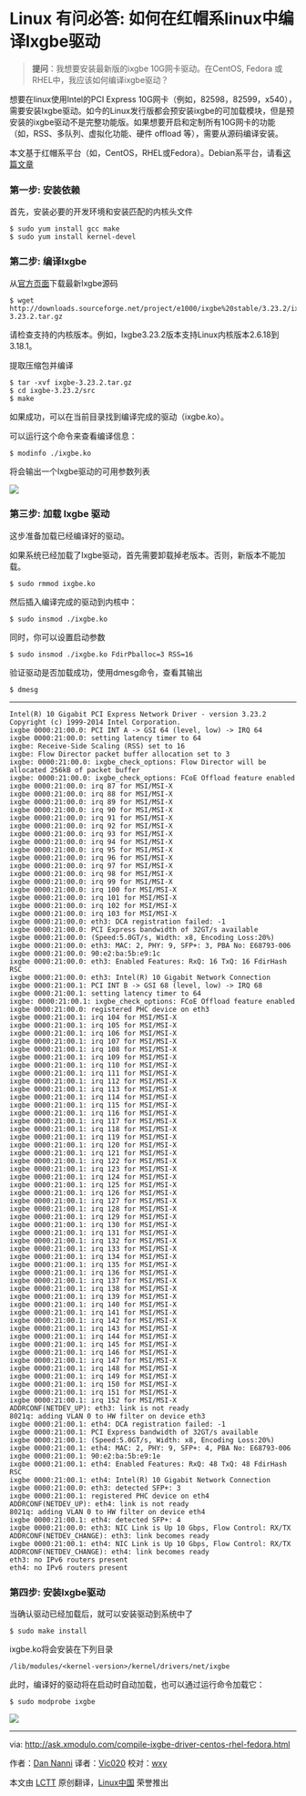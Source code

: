 Linux 有问必答: 如何在红帽系linux中编译Ixgbe驱动
================================================================================
> **提问**：我想要安装最新版的ixgbe 10G网卡驱动。在CentOS, Fedora 或 RHEL中，我应该如何编译ixgbe驱动？

想要在linux使用Intel的PCI Express 10G网卡（例如，82598，82599，x540），需要安装Ixgbe驱动。如今的Linux发行版都会预安装ixgbe的可加载模块，但是预安装的ixgbe驱动不是完整功能版。如果想要开启和定制所有10G网卡的功能（如，RSS、多队列、虚拟化功能、硬件 offload 等），需要从源码编译安装。

本文基于红帽系平台（如，CentOS，RHEL或Fedora）。Debian系平台，请看[这篇文章][1]

### 第一步: 安装依赖 ###

首先，安装必要的开发环境和安装匹配的内核头文件

    $ sudo yum install gcc make
    $ sudo yum install kernel-devel

### 第二步: 编译Ixgbe ###

从[官方页面][2]下载最新Ixgbe源码

    $ wget http://downloads.sourceforge.net/project/e1000/ixgbe%20stable/3.23.2/ixgbe-3.23.2.tar.gz 

请检查支持的内核版本。例如，Ixgbe3.23.2版本支持Linux内核版本2.6.18到3.18.1。

提取压缩包并编译

    $ tar -xvf ixgbe-3.23.2.tar.gz
    $ cd ixgbe-3.23.2/src
    $ make 

如果成功，可以在当前目录找到编译完成的驱动（ixgbe.ko）。

可以运行这个命令来查看编译信息：

    $ modinfo ./ixgbe.ko 

将会输出一个Ixgbe驱动的可用参数列表

![](https://farm9.staticflickr.com/8789/16429483653_b9b6e6cd7f_c.jpg)

### 第三步: 加载 Ixgbe 驱动 ###

这步准备加载已经编译好的驱动。

如果系统已经加载了Ixgbe驱动，首先需要卸载掉老版本。否则，新版本不能加载。

    $ sudo rmmod ixgbe.ko

然后插入编译完成的驱动到内核中：

    $ sudo insmod ./ixgbe.ko

同时，你可以设置启动参数

    $ sudo insmod ./ixgbe.ko FdirPballoc=3 RSS=16

验证驱动是否加载成功，使用dmesg命令，查看其输出

    $ dmesg 

----------

    Intel(R) 10 Gigabit PCI Express Network Driver - version 3.23.2
    Copyright (c) 1999-2014 Intel Corporation.
    ixgbe 0000:21:00.0: PCI INT A -> GSI 64 (level, low) -> IRQ 64
    ixgbe 0000:21:00.0: setting latency timer to 64
    ixgbe: Receive-Side Scaling (RSS) set to 16
    ixgbe: Flow Director packet buffer allocation set to 3
    ixgbe: 0000:21:00.0: ixgbe_check_options: Flow Director will be allocated 256kB of packet buffer
    ixgbe: 0000:21:00.0: ixgbe_check_options: FCoE Offload feature enabled
    ixgbe 0000:21:00.0: irq 87 for MSI/MSI-X
    ixgbe 0000:21:00.0: irq 88 for MSI/MSI-X
    ixgbe 0000:21:00.0: irq 89 for MSI/MSI-X
    ixgbe 0000:21:00.0: irq 90 for MSI/MSI-X
    ixgbe 0000:21:00.0: irq 91 for MSI/MSI-X
    ixgbe 0000:21:00.0: irq 92 for MSI/MSI-X
    ixgbe 0000:21:00.0: irq 93 for MSI/MSI-X
    ixgbe 0000:21:00.0: irq 94 for MSI/MSI-X
    ixgbe 0000:21:00.0: irq 95 for MSI/MSI-X
    ixgbe 0000:21:00.0: irq 96 for MSI/MSI-X
    ixgbe 0000:21:00.0: irq 97 for MSI/MSI-X
    ixgbe 0000:21:00.0: irq 98 for MSI/MSI-X
    ixgbe 0000:21:00.0: irq 99 for MSI/MSI-X
    ixgbe 0000:21:00.0: irq 100 for MSI/MSI-X
    ixgbe 0000:21:00.0: irq 101 for MSI/MSI-X
    ixgbe 0000:21:00.0: irq 102 for MSI/MSI-X
    ixgbe 0000:21:00.0: irq 103 for MSI/MSI-X
    ixgbe 0000:21:00.0: eth3: DCA registration failed: -1
    ixgbe 0000:21:00.0: PCI Express bandwidth of 32GT/s available
    ixgbe 0000:21:00.0: (Speed:5.0GT/s, Width: x8, Encoding Loss:20%)
    ixgbe 0000:21:00.0: eth3: MAC: 2, PHY: 9, SFP+: 3, PBA No: E68793-006
    ixgbe 0000:21:00.0: 90:e2:ba:5b:e9:1c
    ixgbe 0000:21:00.0: eth3: Enabled Features: RxQ: 16 TxQ: 16 FdirHash RSC 
    ixgbe 0000:21:00.0: eth3: Intel(R) 10 Gigabit Network Connection
    ixgbe 0000:21:00.1: PCI INT B -> GSI 68 (level, low) -> IRQ 68
    ixgbe 0000:21:00.1: setting latency timer to 64
    ixgbe: 0000:21:00.1: ixgbe_check_options: FCoE Offload feature enabled
    ixgbe 0000:21:00.0: registered PHC device on eth3
    ixgbe 0000:21:00.1: irq 104 for MSI/MSI-X
    ixgbe 0000:21:00.1: irq 105 for MSI/MSI-X
    ixgbe 0000:21:00.1: irq 106 for MSI/MSI-X
    ixgbe 0000:21:00.1: irq 107 for MSI/MSI-X
    ixgbe 0000:21:00.1: irq 108 for MSI/MSI-X
    ixgbe 0000:21:00.1: irq 109 for MSI/MSI-X
    ixgbe 0000:21:00.1: irq 110 for MSI/MSI-X
    ixgbe 0000:21:00.1: irq 111 for MSI/MSI-X
    ixgbe 0000:21:00.1: irq 112 for MSI/MSI-X
    ixgbe 0000:21:00.1: irq 113 for MSI/MSI-X
    ixgbe 0000:21:00.1: irq 114 for MSI/MSI-X
    ixgbe 0000:21:00.1: irq 115 for MSI/MSI-X
    ixgbe 0000:21:00.1: irq 116 for MSI/MSI-X
    ixgbe 0000:21:00.1: irq 117 for MSI/MSI-X
    ixgbe 0000:21:00.1: irq 118 for MSI/MSI-X
    ixgbe 0000:21:00.1: irq 119 for MSI/MSI-X
    ixgbe 0000:21:00.1: irq 120 for MSI/MSI-X
    ixgbe 0000:21:00.1: irq 121 for MSI/MSI-X
    ixgbe 0000:21:00.1: irq 122 for MSI/MSI-X
    ixgbe 0000:21:00.1: irq 123 for MSI/MSI-X
    ixgbe 0000:21:00.1: irq 124 for MSI/MSI-X
    ixgbe 0000:21:00.1: irq 125 for MSI/MSI-X
    ixgbe 0000:21:00.1: irq 126 for MSI/MSI-X
    ixgbe 0000:21:00.1: irq 127 for MSI/MSI-X
    ixgbe 0000:21:00.1: irq 128 for MSI/MSI-X
    ixgbe 0000:21:00.1: irq 129 for MSI/MSI-X
    ixgbe 0000:21:00.1: irq 130 for MSI/MSI-X
    ixgbe 0000:21:00.1: irq 131 for MSI/MSI-X
    ixgbe 0000:21:00.1: irq 132 for MSI/MSI-X
    ixgbe 0000:21:00.1: irq 133 for MSI/MSI-X
    ixgbe 0000:21:00.1: irq 134 for MSI/MSI-X
    ixgbe 0000:21:00.1: irq 135 for MSI/MSI-X
    ixgbe 0000:21:00.1: irq 136 for MSI/MSI-X
    ixgbe 0000:21:00.1: irq 137 for MSI/MSI-X
    ixgbe 0000:21:00.1: irq 138 for MSI/MSI-X
    ixgbe 0000:21:00.1: irq 139 for MSI/MSI-X
    ixgbe 0000:21:00.1: irq 140 for MSI/MSI-X
    ixgbe 0000:21:00.1: irq 141 for MSI/MSI-X
    ixgbe 0000:21:00.1: irq 142 for MSI/MSI-X
    ixgbe 0000:21:00.1: irq 143 for MSI/MSI-X
    ixgbe 0000:21:00.1: irq 144 for MSI/MSI-X
    ixgbe 0000:21:00.1: irq 145 for MSI/MSI-X
    ixgbe 0000:21:00.1: irq 146 for MSI/MSI-X
    ixgbe 0000:21:00.1: irq 147 for MSI/MSI-X
    ixgbe 0000:21:00.1: irq 148 for MSI/MSI-X
    ixgbe 0000:21:00.1: irq 149 for MSI/MSI-X
    ixgbe 0000:21:00.1: irq 150 for MSI/MSI-X
    ixgbe 0000:21:00.1: irq 151 for MSI/MSI-X
    ixgbe 0000:21:00.1: irq 152 for MSI/MSI-X
    ADDRCONF(NETDEV_UP): eth3: link is not ready
    8021q: adding VLAN 0 to HW filter on device eth3
    ixgbe 0000:21:00.1: eth4: DCA registration failed: -1
    ixgbe 0000:21:00.1: PCI Express bandwidth of 32GT/s available
    ixgbe 0000:21:00.1: (Speed:5.0GT/s, Width: x8, Encoding Loss:20%)
    ixgbe 0000:21:00.1: eth4: MAC: 2, PHY: 9, SFP+: 4, PBA No: E68793-006
    ixgbe 0000:21:00.1: 90:e2:ba:5b:e9:1e
    ixgbe 0000:21:00.1: eth4: Enabled Features: RxQ: 48 TxQ: 48 FdirHash RSC 
    ixgbe 0000:21:00.1: eth4: Intel(R) 10 Gigabit Network Connection
    ixgbe 0000:21:00.0: eth3: detected SFP+: 3
    ixgbe 0000:21:00.1: registered PHC device on eth4
    ADDRCONF(NETDEV_UP): eth4: link is not ready
    8021q: adding VLAN 0 to HW filter on device eth4
    ixgbe 0000:21:00.1: eth4: detected SFP+: 4
    ixgbe 0000:21:00.0: eth3: NIC Link is Up 10 Gbps, Flow Control: RX/TX
    ADDRCONF(NETDEV_CHANGE): eth3: link becomes ready
    ixgbe 0000:21:00.1: eth4: NIC Link is Up 10 Gbps, Flow Control: RX/TX
    ADDRCONF(NETDEV_CHANGE): eth4: link becomes ready
    eth3: no IPv6 routers present
    eth4: no IPv6 routers present

### 第四步: 安装Ixgbe驱动 ###

当确认驱动已经加载后，就可以安装驱动到系统中了

    $ sudo make install

ixgbe.ko将会安装在下列目录

    /lib/modules/<kernel-version>/kernel/drivers/net/ixgbe

此时，编译好的驱动将在启动时自动加载，也可以通过运行命令加载它：

    $ sudo modprobe ixgbe 

![](https://farm9.staticflickr.com/8760/16863416809_804dea1491_c.jpg)

--------------------------------------------------------------------------------

via: http://ask.xmodulo.com/compile-ixgbe-driver-centos-rhel-fedora.html

作者：[Dan Nanni][a]
译者：[Vic020](http://vicyu.net)
校对：[wxy](https://github.com/wxy)

本文由 [LCTT](https://github.com/LCTT/TranslateProject) 原创翻译，[Linux中国](http://linux.cn/) 荣誉推出

[a]:http://ask.xmodulo.com/author/nanni
[1]:https://linux.cn/article-5149-1.html
[2]:http://sourceforge.net/projects/e1000/files/ixgbe%20stable/
